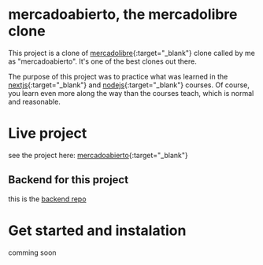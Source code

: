# mercadoabierto, the mercadolibre clone
This project is a clone of [mercadolibre](https://www.mercadolibre.com/){:target="_blank"} clone called by me as "mercadoabierto". It's one of the best clones out there.

The purpose of this project was to practice what was learned in the [nextjs](https://platzi.com/cursos/next/){:target="_blank"} and [nodejs](https://platzi.com/cursos/practico-node/){:target="_blank"} courses. Of course, you learn even more along the way than the courses teach, which is normal and reasonable.

# Live project
see the project here: [mercadoabierto](https://mercadoabierto.vercel.app/){:target="_blank"}

## Backend for this project
this is the [backend repo](https://github.com/carlosEdua/mercadoabierto-backend)

# Get started and instalation
comming soon
